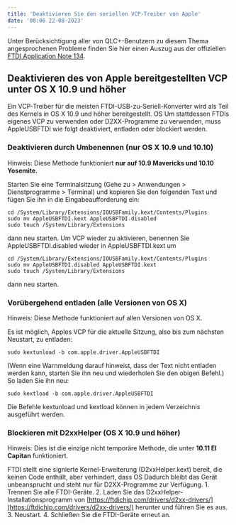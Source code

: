 ```yaml
---
title: 'Deaktivieren Sie den seriellen VCP-Treiber von Apple'
date: '08:06 22-08-2023'
---
```


Unter Berücksichtigung aller von QLC+-Benutzern zu diesem Thema angesprochenen Probleme finden Sie hier einen Auszug aus der offiziellen [FTDI Application Note 134](https://www.ftdichip.com/Support/Documents/AppNotes/AN_134_FTDI_Drivers_Installation_Guide_for_MAC_OSX.pdf).

## Deaktivieren des von Apple bereitgestellten VCP unter OS X 10.9 und höher

Ein VCP-Treiber für die meisten FTDI-USB-zu-Seriell-Konverter wird als Teil des Kernels in OS X 10.9 und höher bereitgestellt. OS Um stattdessen FTDIs eigenes VCP zu verwenden oder D2XX-Programme zu verwenden, muss AppleUSBFTDI wie folgt deaktiviert, entladen oder blockiert werden.

### Deaktivieren durch Umbenennen (nur OS X 10.9 und 10.10)

Hinweis: Diese Methode funktioniert **nur auf 10.9 Mavericks und 10.10 Yosemite.**

Starten Sie eine Terminalsitzung (Gehe zu > Anwendungen > Dienstprogramme > Terminal) und kopieren Sie den folgenden Text und fügen Sie ihn in die Eingabeaufforderung ein:

```
cd /System/Library/Extensions/IOUSBFamily.kext/Contents/Plugins
sudo mv AppleUSBFTDI.kext AppleUSBFTDI.disabled
sudo touch /System/Library/Extensions
```

dann neu starten.
Um VCP wieder zu aktivieren, benennen Sie AppleUSBFTDI.disabled wieder in AppleUSBFTDI.kext um

```
cd /System/Library/Extensions/IOUSBFamily.kext/Contents/Plugins
sudo mv AppleUSBFTDI.disabled AppleUSBFTDI.kext
sudo touch /System/Library/Extensions
```

dann neu starten.

### Vorübergehend entladen (alle Versionen von OS X)

Hinweis: Diese Methode funktioniert auf allen Versionen von OS X.

Es ist möglich, Apples VCP für die aktuelle Sitzung, also bis zum nächsten Neustart, zu entladen:

```
sudo kextunload -b com.apple.driver.AppleUSBFTDI
```

(Wenn eine Warnmeldung darauf hinweist, dass der Text nicht entladen werden kann, starten Sie ihn neu und wiederholen Sie den obigen Befehl.) So laden Sie ihn neu:

```
sudo kextload -b com.apple.driver.AppleUSBFTDI
```

Die Befehle kextunload und kextload können in jedem Verzeichnis ausgeführt werden.

### Blockieren mit D2xxHelper (OS X 10.9 und höher)

Hinweis: Dies ist die einzige nicht temporäre Methode, die unter **10.11 El Capitan** funktioniert.

FTDI stellt eine signierte Kernel-Erweiterung (D2xxHelper.kext) bereit, die keinen Code enthält, aber verhindert, dass OS Dadurch bleibt das Gerät unbeansprucht und steht nur für D2XX-Programme zur Verfügung.
1\. Trennen Sie alle FTDI-Geräte.
2\. Laden Sie das D2xxHelper-Installationsprogramm von [https://ftdichip.com/drivers/d2xx-drivers/](https://ftdichip.com/drivers/d2xx-drivers/) herunter und führen Sie es aus.
3\. Neustart.
4\. Schließen Sie die FTDI-Geräte erneut an.